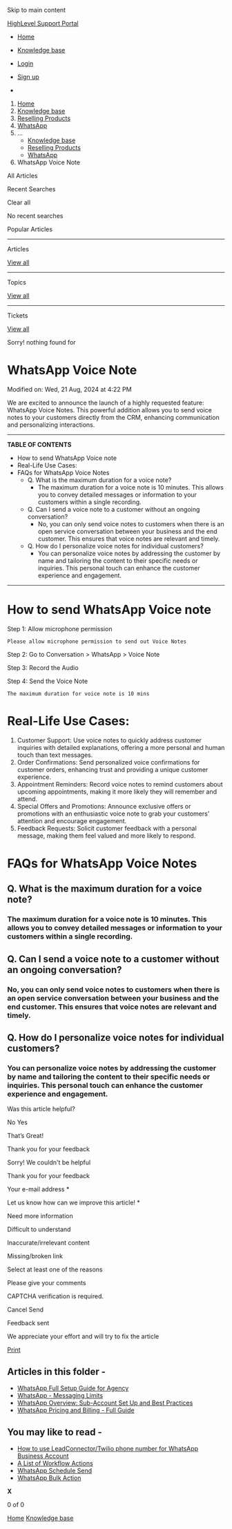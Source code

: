 Skip to main content

[ HighLevel Support Portal ](https://help.gohighlevel.com)

  * [ Home ](/support/home)
  * [ Knowledge base ](/support/solutions)

  * [Login](/support/login)
  * [Sign up](/support/signup)
  * 

  1. [Home](/support/home)
  2. [Knowledge base](/support/solutions)
  3. [Reselling Products](/support/solutions/48000454568)
  4. [WhatsApp](/support/solutions/folders/48000683465)
  5. ... 
     * [Knowledge base](/support/solutions)
     * [Reselling Products](/support/solutions/48000454568)
     * [WhatsApp](/support/solutions/folders/48000683465)
  6. WhatsApp Voice Note

All  Articles 

Recent Searches

Clear all

No recent searches

Popular Articles

* * *

Articles

[View all](/support/search/solutions)

* * *

Topics

[View all](/support/search/topics)

* * *

Tickets

[View all](/support/search/tickets)

Sorry! nothing found for   

# WhatsApp Voice Note

Modified on: Wed, 21 Aug, 2024 at 4:22 PM

We are excited to announce the launch of a highly requested feature: WhatsApp Voice Notes. This powerful addition allows you to send voice notes to your customers directly from the CRM, enhancing communication and personalizing interactions.

* * *

**TABLE OF CONTENTS**

  * How to send WhatsApp Voice note
  * Real-Life Use Cases:
  * FAQs for WhatsApp Voice Notes
    * Q. What is the maximum duration for a voice note?
      * The maximum duration for a voice note is 10 minutes. This allows you to convey detailed messages or information to your customers within a single recording.
    * Q. Can I send a voice note to a customer without an ongoing conversation?
      * No, you can only send voice notes to customers when there is an open service conversation between your business and the end customer. This ensures that voice notes are relevant and timely.
    * Q. How do I personalize voice notes for individual customers?
      * You can personalize voice notes by addressing the customer by name and tailoring the content to their specific needs or inquiries. This personal touch can enhance the customer experience and engagement.

* * *

# How to send WhatsApp Voice note

Step 1: Allow microphone permission

    Please allow microphone permission to send out Voice Notes

Step 2: Go to Conversation > WhatsApp > Voice Note

Step 3: Record the Audio

Step 4: Send the Voice Note

    The maximum duration for voice note is 10 mins

# Real-Life Use Cases:

  1. Customer Support: Use voice notes to quickly address customer inquiries with detailed explanations, offering a more personal and human touch than text messages. 
  2. Order Confirmations: Send personalized voice confirmations for customer orders, enhancing trust and providing a unique customer experience. 
  3. Appointment Reminders: Record voice notes to remind customers about upcoming appointments, making it more likely they will remember and attend.
  4. Special Offers and Promotions: Announce exclusive offers or promotions with an enthusiastic voice note to grab your customers’ attention and encourage engagement.
  5. Feedback Requests: Solicit customer feedback with a personal message, making them feel valued and more likely to respond.

# FAQs for WhatsApp Voice Notes

## Q. What is the maximum duration for a voice note?

### The maximum duration for a voice note is 10 minutes. This allows you to convey detailed messages or information to your customers within a single recording.

## Q. Can I send a voice note to a customer without an ongoing conversation?

### No, you can only send voice notes to customers when there is an open service conversation between your business and the end customer. This ensures that voice notes are relevant and timely.

## Q. How do I personalize voice notes for individual customers?

### You can personalize voice notes by addressing the customer by name and tailoring the content to their specific needs or inquiries. This personal touch can enhance the customer experience and engagement.

Was this article helpful?

No  Yes 

That’s Great!

Thank you for your feedback

Sorry! We couldn't be helpful

Thank you for your feedback

Your e-mail address *

Let us know how can we improve this article! *

Need more information 

Difficult to understand 

Inaccurate/irrelevant content 

Missing/broken link 

Select at least one of the reasons 

Please give your comments 

CAPTCHA verification is required. 

Cancel  Send 

Feedback sent

We appreciate your effort and will try to fix the article

[Print](javascript:print\(\))

## Articles in this folder -

  * [WhatsApp Full Setup Guide for Agency](/support/solutions/articles/48001206216-whatsapp-full-setup-guide-for-agency)
  * [WhatsApp - Messaging Limits](/support/solutions/articles/155000001637-whatsapp-messaging-limits)
  * [WhatsApp Overview: Sub-Account Set Up and Best Practices](/support/solutions/articles/155000001980-whatsapp-overview-sub-account-set-up-and-best-practices)
  * [WhatsApp Pricing and Billing - Full Guide](/support/solutions/articles/155000001428-whatsapp-pricing-and-billing-full-guide)

## You may like to read -

  * [How to use LeadConnector/Twilio phone number for WhatsApp Business Account ](/support/solutions/articles/155000002352-how-to-use-leadconnector-twilio-phone-number-for-whatsapp-business-account-)
  * [A List of Workflow Actions](/support/solutions/articles/155000002294-a-list-of-workflow-actions)
  * [WhatsApp Schedule Send](/support/solutions/articles/155000003402-whatsapp-schedule-send)
  * [WhatsApp Bulk Action](/support/solutions/articles/155000001790-whatsapp-bulk-action)

**X**

0 of 0 []()

[Home](/support/home) [Knowledge base](/support/solutions)
